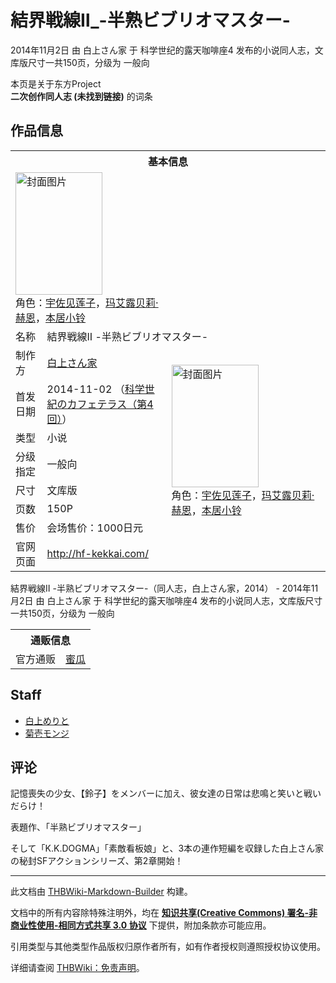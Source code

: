 # 結界戦線Ⅱ_-半熟ビブリオマスター-

<!-- source html: G:\repos\THBWiki-Markdown-Builder\THBWikiMarkdown\Temp\main\a\a6\ns0%3A%E7%B5%90%E7%95%8C%E6%88%A6%E7%B7%9A%E2%85%A1_-%E5%8D%8A%E7%86%9F%E3%83%93%E3%83%96%E3%83%AA%E3%82%AA%E3%83%9E%E3%82%B9%E3%82%BF%E3%83%BC-.html -->

2014年11月2日 由 白上さん家 于 科学世纪的露天咖啡座4 发布的小说同人志，文库版尺寸一共150页，分级为 一般向

本页是关于东方Project  
 **二次创作同人志 (未找到链接)** 的词条

## 作品信息

<table><tbody><tr><th colspan="3">基本信息</th></tr><tr><td class="cover-artwork-mobile" colspan="2"><a href="./文件-結界戦線Ⅱ_-半熟ビブリオマスター-封面.jpg.md" class="image" title="封面图片"><img alt="封面图片" src="https://upload.thwiki.cc/thumb/e/ef/%E7%B5%90%E7%95%8C%E6%88%A6%E7%B7%9A%E2%85%A1_-%E5%8D%8A%E7%86%9F%E3%83%93%E3%83%96%E3%83%AA%E3%82%AA%E3%83%9E%E3%82%B9%E3%82%BF%E3%83%BC-%E5%B0%81%E9%9D%A2.jpg/139px-%E7%B5%90%E7%95%8C%E6%88%A6%E7%B7%9A%E2%85%A1_-%E5%8D%8A%E7%86%9F%E3%83%93%E3%83%96%E3%83%AA%E3%82%AA%E3%83%9E%E3%82%B9%E3%82%BF%E3%83%BC-%E5%B0%81%E9%9D%A2.jpg" decoding="async" loading="lazy" width="139" height="196" srcset="https://upload.thwiki.cc/thumb/e/ef/%E7%B5%90%E7%95%8C%E6%88%A6%E7%B7%9A%E2%85%A1_-%E5%8D%8A%E7%86%9F%E3%83%93%E3%83%96%E3%83%AA%E3%82%AA%E3%83%9E%E3%82%B9%E3%82%BF%E3%83%BC-%E5%B0%81%E9%9D%A2.jpg/208px-%E7%B5%90%E7%95%8C%E6%88%A6%E7%B7%9A%E2%85%A1_-%E5%8D%8A%E7%86%9F%E3%83%93%E3%83%96%E3%83%AA%E3%82%AA%E3%83%9E%E3%82%B9%E3%82%BF%E3%83%BC-%E5%B0%81%E9%9D%A2.jpg 1.5x, https://upload.thwiki.cc/thumb/e/ef/%E7%B5%90%E7%95%8C%E6%88%A6%E7%B7%9A%E2%85%A1_-%E5%8D%8A%E7%86%9F%E3%83%93%E3%83%96%E3%83%AA%E3%82%AA%E3%83%9E%E3%82%B9%E3%82%BF%E3%83%BC-%E5%B0%81%E9%9D%A2.jpg/278px-%E7%B5%90%E7%95%8C%E6%88%A6%E7%B7%9A%E2%85%A1_-%E5%8D%8A%E7%86%9F%E3%83%93%E3%83%96%E3%83%AA%E3%82%AA%E3%83%9E%E3%82%B9%E3%82%BF%E3%83%BC-%E5%B0%81%E9%9D%A2.jpg 2x" data-file-width="440" data-file-height="620"></a><div class="cover-char">角色：<a href="./宇佐见莲子.md" title="宇佐见莲子">宇佐见莲子</a>，<a href="./玛艾露贝莉·赫恩.md" title="玛艾露贝莉·赫恩">玛艾露贝莉·赫恩</a>，<a href="./本居小铃.md" title="本居小铃">本居小铃</a></div></td>
</tr><tr><td class="label">名称</td><td colspan="2"> 結界戦線Ⅱ -半熟ビブリオマスター- </td></tr><tr><td class="label">制作方</td><td><a href="./白上さん家.md" title="白上さん家">白上さん家</a></td><td class="cover-artwork" rowspan="7" style="min-width:196px;"><a href="./文件-結界戦線Ⅱ_-半熟ビブリオマスター-封面.jpg.md" class="image" title="封面图片"><img alt="封面图片" src="https://upload.thwiki.cc/thumb/e/ef/%E7%B5%90%E7%95%8C%E6%88%A6%E7%B7%9A%E2%85%A1_-%E5%8D%8A%E7%86%9F%E3%83%93%E3%83%96%E3%83%AA%E3%82%AA%E3%83%9E%E3%82%B9%E3%82%BF%E3%83%BC-%E5%B0%81%E9%9D%A2.jpg/139px-%E7%B5%90%E7%95%8C%E6%88%A6%E7%B7%9A%E2%85%A1_-%E5%8D%8A%E7%86%9F%E3%83%93%E3%83%96%E3%83%AA%E3%82%AA%E3%83%9E%E3%82%B9%E3%82%BF%E3%83%BC-%E5%B0%81%E9%9D%A2.jpg" decoding="async" loading="lazy" width="139" height="196" srcset="https://upload.thwiki.cc/thumb/e/ef/%E7%B5%90%E7%95%8C%E6%88%A6%E7%B7%9A%E2%85%A1_-%E5%8D%8A%E7%86%9F%E3%83%93%E3%83%96%E3%83%AA%E3%82%AA%E3%83%9E%E3%82%B9%E3%82%BF%E3%83%BC-%E5%B0%81%E9%9D%A2.jpg/208px-%E7%B5%90%E7%95%8C%E6%88%A6%E7%B7%9A%E2%85%A1_-%E5%8D%8A%E7%86%9F%E3%83%93%E3%83%96%E3%83%AA%E3%82%AA%E3%83%9E%E3%82%B9%E3%82%BF%E3%83%BC-%E5%B0%81%E9%9D%A2.jpg 1.5x, https://upload.thwiki.cc/thumb/e/ef/%E7%B5%90%E7%95%8C%E6%88%A6%E7%B7%9A%E2%85%A1_-%E5%8D%8A%E7%86%9F%E3%83%93%E3%83%96%E3%83%AA%E3%82%AA%E3%83%9E%E3%82%B9%E3%82%BF%E3%83%BC-%E5%B0%81%E9%9D%A2.jpg/278px-%E7%B5%90%E7%95%8C%E6%88%A6%E7%B7%9A%E2%85%A1_-%E5%8D%8A%E7%86%9F%E3%83%93%E3%83%96%E3%83%AA%E3%82%AA%E3%83%9E%E3%82%B9%E3%82%BF%E3%83%BC-%E5%B0%81%E9%9D%A2.jpg 2x" data-file-width="440" data-file-height="620"></a><div class="cover-char">角色：<a href="./宇佐见莲子.md" title="宇佐见莲子">宇佐见莲子</a>，<a href="./玛艾露贝莉·赫恩.md" title="玛艾露贝莉·赫恩">玛艾露贝莉·赫恩</a>，<a href="./本居小铃.md" title="本居小铃">本居小铃</a></div></td>
</tr><tr><td class="label">首发日期</td><td>2014-11-02&#160;（<a href="/展会作品列表?e=%E7%A7%91%E5%AD%A6%E4%B8%96%E7%BA%AA%E7%9A%84%E9%9C%B2%E5%A4%A9%E5%92%96%E5%95%A1%E5%BA%A7%234">科学世紀のカフェテラス（第4回）</a>）</td></tr><tr><td class="label">类型</td><td>小说</td></tr><tr><td class="label">分级指定</td><td>一般向</td></tr><tr><td class="label">尺寸</td><td>文库版</td></tr><tr><td class="label">页数</td><td>150P</td></tr><tr><td class="label">售价</td><td>会场售价：1000日元</td></tr>
<tr><td class="label">官网页面</td><td colspan="2"><a rel="nofollow" class="external free" href="http://hf-kekkai.com/">http://hf-kekkai.com/</a></td></tr></tbody></table>

結界戦線Ⅱ -半熟ビブリオマスター-（同人志，白上さん家，2014） - 2014年11月2日 由 白上さん家 于 科学世纪的露天咖啡座4 发布的小说同人志，文库版尺寸一共150页，分级为 一般向

<table><tbody><tr><th colspan="3">通贩信息</th></tr><tr><td class="label">官方通贩</td><td colspan="2"><a rel="nofollow" class="external text" href="https://www.melonbooks.co.jp/detail/detail.php?product_id=125099">蜜瓜</a></td></tr></tbody></table>



## Staff
- [白上めりと](./白上めりと.md)
- [菊壱モンジ](./菊壱モンジ.md)


## 评论
  
記憶喪失の少女、【鈴子】をメンバーに加え、彼女達の日常は悲鳴と笑いと戦いだらけ！  

表題作、「半熟ビブリオマスター」  

そして「K.K.DOGMA」「素敵看板娘」と、3本の連作短編を収録した白上さん家の秘封SFアクションシリーズ、第2章開始！
  





---

此文档由 [THBWiki-Markdown-Builder](https://github.com/Delsin-Yu/THBWiki-Markdown-Builder) 构建。

文档中的所有内容除特殊注明外，均在 [**知识共享(Creative Commons) 署名-非商业性使用-相同方式共享 3.0 协议**](https://creativecommons.org/licenses/by-sa/3.0/deed.zh-hans) 下提供，附加条款亦可能应用。

引用类型与其他类型作品版权归原作者所有，如有作者授权则遵照授权协议使用。

详细请查阅 [THBWiki：免责声明](https://thbwiki.cc/THBWiki:%E5%85%8D%E8%B4%A3%E5%A3%B0%E6%98%8E)。

